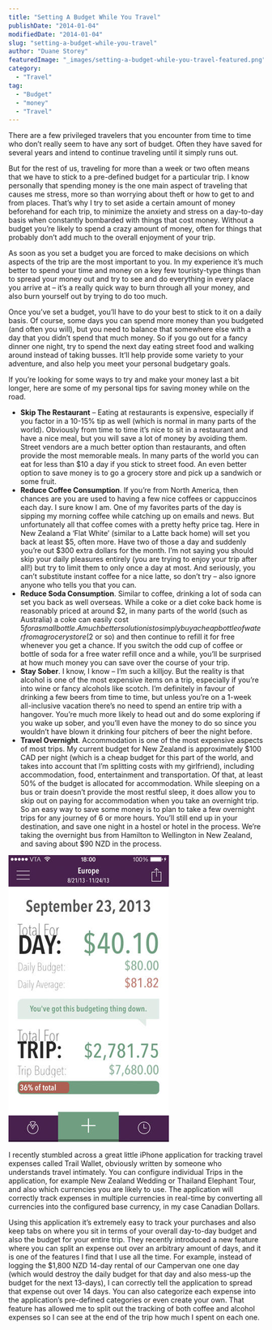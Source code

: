 ```yaml
---
title: "Setting A Budget While You Travel"
publishDate: "2014-01-04"
modifiedDate: "2014-01-04"
slug: "setting-a-budget-while-you-travel"
author: "Duane Storey"
featuredImage: "_images/setting-a-budget-while-you-travel-featured.png"
category:
  - "Travel"
tag:
  - "Budget"
  - "money"
  - "Travel"
---
```


There are a few privileged travelers that you encounter from time to time who don’t really seem to have any sort of budget. Often they have saved for several years and intend to continue traveling until it simply runs out.

But for the rest of us, traveling for more than a week or two often means that we have to stick to a pre-defined budget for a particular trip. I know personally that spending money is the one main aspect of traveling that causes me stress, more so than worrying about theft or how to get to and from places. That’s why I try to set aside a certain amount of money beforehand for each trip, to minimize the anxiety and stress on a day-to-day basis when constantly bombarded with things that cost money. Without a budget you’re likely to spend a crazy amount of money, often for things that probably don’t add much to the overall enjoyment of your trip.

As soon as you set a budget you are forced to make decisions on which aspects of the trip are the most important to you. In my experience it’s much better to spend your time and money on a key few touristy-type things than to spread your money out and try to see and do everything in every place you arrive at – it’s a really quick way to burn through all your money, and also burn yourself out by trying to do too much.

Once you’ve set a budget, you’ll have to do your best to stick to it on a daily basis. Of course, some days you can spend more money than you budgeted (and often you will), but you need to balance that somewhere else with a day that you didn’t spend that much money. So if you go out for a fancy dinner one night, try to spend the next day eating street food and walking around instead of taking busses. It’ll help provide some variety to your adventure, and also help you meet your personal budgetary goals.

If you’re looking for some ways to try and make your money last a bit longer, here are some of my personal tips for saving money while on the road.

- **Skip The Restaurant** – Eating at restaurants is expensive, especially if you factor in a 10-15% tip as well (which is normal in many parts of the world). Obviously from time to time it’s nice to sit in a restaurant and have a nice meal, but you will save a lot of money by avoiding them. Street vendors are a much better option than restaurants, and often provide the most memorable meals. In many parts of the world you can eat for less than $10 a day if you stick to street food. An even better option to save money is to go a grocery store and pick up a sandwich or some fruit.
- **Reduce Coffee Consumption**. If you’re from North America, then chances are you are used to having a few nice coffees or cappuccinos each day. I sure know I am. One of my favorites parts of the day is sipping my morning coffee while catching up on emails and news. But unfortunately all that coffee comes with a pretty hefty price tag. Here in New Zealand a ‘Flat White’ (similar to a Latte back home) will set you back at least $5, often more. Have two of those a day and suddenly you’re out $300 extra dollars for the month. I’m not saying you should skip your daily pleasures entirely (you are trying to enjoy your trip after all!) but try to limit them to only once a day at most. And seriously, you can’t substitute instant coffee for a nice latte, so don’t try – also ignore anyone who tells you that you can.
- **Reduce Soda Consumption**. Similar to coffee, drinking a lot of soda can set you back as well overseas. While a coke or a diet coke back home is reasonably priced at around $2, in many parts of the world (such as Australia) a coke can easily cost $5 for a small bottle. A much better solution is to simply buy a cheap bottle of water from a grocery store ($2 or so) and then continue to refill it for free whenever you get a chance. If you switch the odd cup of coffee or bottle of soda for a free water refill once and a while, you’ll be surprised at how much money you can save over the course of your trip.
- **Stay Sober**. I know, I know – I’m such a killjoy. But the reality is that alcohol is one of the most expensive items on a trip, especially if you’re into wine or fancy alcohols like scotch. I’m definitely in favour of drinking a few beers from time to time, but unless you’re on a 1-week all-inclusive vacation there’s no need to spend an entire trip with a hangover. You’re much more likely to head out and do some exploring if you wake up sober, and you’ll even have the money to do so since you wouldn’t have blown it drinking four pitchers of beer the night before.
- **Travel Overnight**. Accommodation is one of the most expensive aspects of most trips. My current budget for New Zealand is approximately $100 CAD per night (which is a cheap budget for this part of the world, and takes into account that I’m splitting costs with my girlfriend), including accommodation, food, entertainment and transportation. Of that, at least 50% of the budget is allocated for accommodation. While sleeping on a bus or train doesn’t provide the most restful sleep, it does allow you to skip out on paying for accommodation when you take an overnight trip. So an easy way to save some money is to plan to take a few overnight trips for any journey of 6 or more hours. You’ll still end up in your destination, and save one night in a hostel or hotel in the process. We’re taking the overnight bus from Hamilton to Wellington in New Zealand, and saving about $90 NZD in the process.

![Trail Wallet For Travel Budgeting](_images/setting-a-budget-while-you-travel-1.png)

I recently stumbled across a great little iPhone application for tracking travel expenses called Trail Wallet, obviously written by someone who understands travel intimately. You can configure individual Trips in the application, for example New Zealand Wedding or Thailand Elephant Tour, and also which currencies you are likely to use. The application will correctly track expenses in multiple currencies in real-time by converting all currencies into the configured base currency, in my case Canadian Dollars.

Using this application it’s extremely easy to track your purchases and also keep tabs on where you sit in terms of your overall day-to-day budget and also the budget for your entire trip. They recently introduced a new feature where you can split an expense out over an arbitrary amount of days, and it is one of the features I find that I use all the time. For example, instead of logging the $1,800 NZD 14-day rental of our Campervan one one day (which would destroy the daily budget for that day and also mess-up the budget for the next 13-days), I can correctly tell the application to spread that expense out over 14 days. You can also categorize each expense into the application’s pre-defined categories or even create your own. That feature has allowed me to split out the tracking of both coffee and alcohol expenses so I can see at the end of the trip how much I spent on each one.